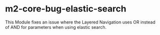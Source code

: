 # m2-core-bug-elastic-search
This Module fixes an issue where the Layered Navigation uses OR instead of AND for parameters when using elastic search. 
